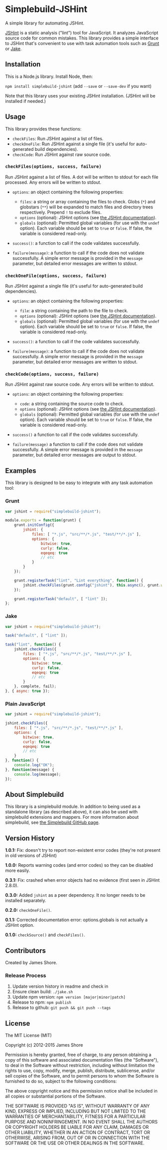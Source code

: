 # Simplebuild-JSHint

A simple library for automating JSHint.

[JSHint](http://www.jshint.com/) is a static analysis ("lint") tool for JavaScript. It analyzes JavaScript source code for common mistakes. This library provides a simple interface to JSHint that's convenient to use with task automation tools such as [Grunt](http://gruntjs.com/) or [Jake](https://github.com/mde/jake).


## Installation

This is a Node.js library. Install Node, then:

`npm install simplebuild-jshint` (add `--save` or `--save-dev` if you want)

Note that this library uses your existing JSHint installation. (JSHint will be installed if needed.)


## Usage

This library provides these functions:

* `checkFiles`: Run JSHint against a list of files.
* `checkOneFile`: Run JSHint against a single file (it's useful for auto-generated build dependencies).
* `checkCode`: Run JSHint against raw source code.

### `checkFiles(options, success, failure)`

Run JSHint against a list of files. A dot will be written to stdout for each file processed. Any errors will be written to stdout.

* `options`: an object containing the following properties:
    * `files`: a string or array containing the files to check. Globs (`*`) and globstars (`**`) will be expanded to match files and directory trees respectively. Prepend `!` to exclude files.
    * `options` (optional): JSHint options (see [the JSHint documentation](http://www.jshint.com/docs/options/)).
    * `globals` (optional): Permitted global variables (for use with the `undef` option). Each variable should be set to `true` or `false`. If false, the variable is considered read-only.

* `success()`: a function to call if the code validates successfully.

* `failure(message)`: a function to call if the code does not validate successfully. A simple error message is provided in the `message` parameter, but detailed error messages are written to stdout.

### `checkOneFile(options, success, failure)`

Run JSHint against a single file (it's useful for auto-generated build dependencies).

* `options`: an object containing the following properties:
    * `file`: a string containing the path to the file to check.
    * `options` (optional): JSHint options (see [the JSHint documentation](http://www.jshint.com/docs/options/)).
    * `globals` (optional): Permitted global variables (for use with the `undef` option). Each variable should be set to `true` or `false`. If false, the variable is considered read-only.

* `success()`: a function to call if the code validates successfully.

* `failure(message)`: a function to call if the code does not validate successfully. A simple error message is provided in the `message` parameter, but detailed error messages are written to stdout.

### `checkCode(options, success, failure)`

Run JSHint against raw source code. Any errors will be written to stdout.

* `options`: an object containing the following properties:
    * `code`: a string containing the source code to check.
    * `options` (optional): JSHint options (see [the JSHint documentation](http://www.jshint.com/docs/options/)).
    * `globals` (optional): Permitted global variables (for use with the `undef` option). Each variable should be set to `true` or `false`. If false, the variable is considered read-only.

* `success()` a function to call if the code validates successfully.

* `failure(message)` a function to call if the code does not validate successfully. A simple error message is provided in the `message` parameter, but detailed error messages are output to stdout.


## Examples

This library is designed to be easy to integrate with any task automation tool:

### Grunt

```javascript
var jshint = require("simplebuild-jshint");

module.exports = function(grunt) {
    grunt.initConfig({
        jshint: {
            files: [ "*.js", "src/**/*.js", "test/**/*.js" ],
            options: {
                bitwise: true,
                curly: false,
                eqeqeq: true
                // etc
            }
        }
    });

    grunt.registerTask("lint", "Lint everything", function() {
        jshint.checkFiles(grunt.config("jshint"), this.async(), grunt.warn);
    });

    grunt.registerTask("default", [ "lint" ]);
};
```

### Jake

```javascript
var jshint = require("simplebuild-jshint");

task("default", [ "lint" ]);

task("lint", function() {
    jshint.checkFiles({
        files: [ "*.js", "src/**/*.js", "test/**/*.js" ],
        options: {
            bitwise: true,
            curly: false,
            eqeqeq: true
            // etc
        }
    }, complete, fail);
}, { async: true });
```

### Plain JavaScript

```javascript
var jshint = require("simplebuild-jshint");

jshint.checkFiles({
    files: [ "*.js", "src/**/*.js", "test/**/*.js" ],
    options: {
        bitwise: true,
        curly: false,
        eqeqeq: true
        // etc
    }
}, function() {
    console.log("OK");
}, function(message) {
    console.log(message);
});
```

## About Simplebuild

This library is a simplebuild module. In addition to being used as a standalone library (as described above), it can also be used with simplebuild extensions and mappers. For more information about simplebuild, see [the Simplebuild GitHub page](https://github.com/jamesshore/simplebuild).


## Version History

__1.0.1:__ Fix: doesn't try to report non-existent error codes (they're not present in old versions of JSHint)

__1.0.0:__ Reports warning codes (and error codes) so they can be disabled more easily.

__0.3.1:__ Fix: crashed when error objects had no evidence (first seen in JSHint 2.8.0).

__0.3.0:__ Added `jshint` as a peer dependency. It no longer needs to be installed separately.

__0.2.0:__ `checkOneFile()`.

__0.1.1:__ Corrected documentation error: options.globals is not actually a JSHint option.

__0.1.0:__ `checkSource()` and `checkFiles()`.


## Contributors

Created by James Shore.

### Release Process

1. Update version history in readme and check in
2. Ensure clean build: `./jake.sh`
3. Update npm version: `npm version [major|minor|patch]`
4. Release to npm: `npm publish`
5. Release to github: `git push && git push --tags`


## License

The MIT License (MIT)

Copyright (c) 2012-2015 James Shore

Permission is hereby granted, free of charge, to any person obtaining a copy
of this software and associated documentation files (the "Software"), to deal
in the Software without restriction, including without limitation the rights
to use, copy, modify, merge, publish, distribute, sublicense, and/or sell
copies of the Software, and to permit persons to whom the Software is
furnished to do so, subject to the following conditions:

The above copyright notice and this permission notice shall be included in
all copies or substantial portions of the Software.

THE SOFTWARE IS PROVIDED "AS IS", WITHOUT WARRANTY OF ANY KIND, EXPRESS OR
IMPLIED, INCLUDING BUT NOT LIMITED TO THE WARRANTIES OF MERCHANTABILITY,
FITNESS FOR A PARTICULAR PURPOSE AND NONINFRINGEMENT. IN NO EVENT SHALL THE
AUTHORS OR COPYRIGHT HOLDERS BE LIABLE FOR ANY CLAIM, DAMAGES OR OTHER
LIABILITY, WHETHER IN AN ACTION OF CONTRACT, TORT OR OTHERWISE, ARISING FROM,
OUT OF OR IN CONNECTION WITH THE SOFTWARE OR THE USE OR OTHER DEALINGS IN
THE SOFTWARE.

